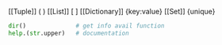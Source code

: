 [[Tuple]] ( )
[[List]] [ ]
[[Dictionary]] {key:value}
[[Set]] {unique}

```python
dir()              # get info avail function
help.(str.upper)   # documentation
```


